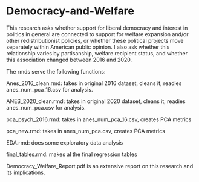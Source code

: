 # Democracy-and-Welfare


This research asks whether support for liberal democracy and interest in politics in general are connected to support for welfare expansion and/or other redistributionist policies, or whether these political projects move separately within American public opinion. I also ask whether this relationship  varies by partisanship, welfare recipient status, and whether this association changed between 2016 and 2020.


The rmds serve the following functions:

Anes_2016_clean.rmd: takes in original 2016 dataset, cleans it, readies anes_num_pca_16.csv for analysis. 

ANES_2020_clean.rmd: takes in original 2020 dataset, cleans it, readies anes_num_pca.csv for analysis. 

pca_psych_2016.rmd: takes in anes_num_pca_16.csv,  creates PCA metrics

pca_new.rmd: takes in anes_num_pca.csv,  creates PCA metrics

EDA.rmd: does some exploratory data analysis

final_tables.rmd: makes al the final regression tables


Democracy_Welfare_Report.pdf is an extensive report on this research and its implications. 

